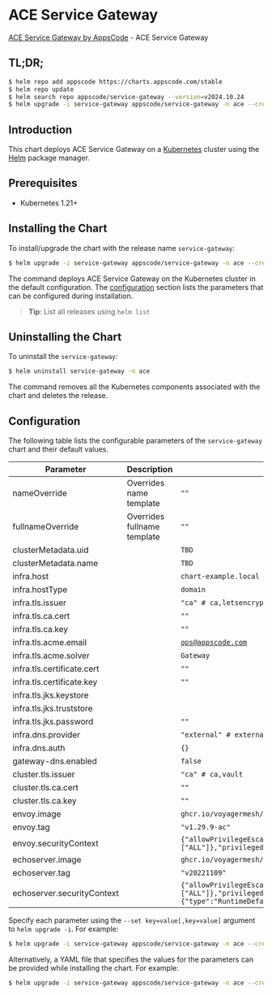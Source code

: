 # ACE Service Gateway

[ACE Service Gateway by AppsCode](https://github.com/appscode-cloud) - ACE Service Gateway

## TL;DR;

```bash
$ helm repo add appscode https://charts.appscode.com/stable
$ helm repo update
$ helm search repo appscode/service-gateway --version=v2024.10.24
$ helm upgrade -i service-gateway appscode/service-gateway -n ace --create-namespace --version=v2024.10.24
```

## Introduction

This chart deploys ACE Service Gateway on a [Kubernetes](http://kubernetes.io) cluster using the [Helm](https://helm.sh) package manager.

## Prerequisites

- Kubernetes 1.21+

## Installing the Chart

To install/upgrade the chart with the release name `service-gateway`:

```bash
$ helm upgrade -i service-gateway appscode/service-gateway -n ace --create-namespace --version=v2024.10.24
```

The command deploys ACE Service Gateway on the Kubernetes cluster in the default configuration. The [configuration](#configuration) section lists the parameters that can be configured during installation.

> **Tip**: List all releases using `helm list`

## Uninstalling the Chart

To uninstall the `service-gateway`:

```bash
$ helm uninstall service-gateway -n ace
```

The command removes all the Kubernetes components associated with the chart and deletes the release.

## Configuration

The following table lists the configurable parameters of the `service-gateway` chart and their default values.

|         Parameter          |         Description         |                                                                                                      Default                                                                                                      |
|----------------------------|-----------------------------|-------------------------------------------------------------------------------------------------------------------------------------------------------------------------------------------------------------------|
| nameOverride               | Overrides name template     | <code>""</code>                                                                                                                                                                                                   |
| fullnameOverride           | Overrides fullname template | <code>""</code>                                                                                                                                                                                                   |
| clusterMetadata.uid        |                             | <code>TBD</code>                                                                                                                                                                                                  |
| clusterMetadata.name       |                             | <code>TBD</code>                                                                                                                                                                                                  |
| infra.host                 |                             | <code>chart-example.local</code>                                                                                                                                                                                  |
| infra.hostType             |                             | <code>domain</code>                                                                                                                                                                                               |
| infra.tls.issuer           |                             | <code>"ca" # ca,letsencrypt,letsencrypt-staging,external</code>                                                                                                                                                   |
| infra.tls.ca.cert          |                             | <code>""</code>                                                                                                                                                                                                   |
| infra.tls.ca.key           |                             | <code>""</code>                                                                                                                                                                                                   |
| infra.tls.acme.email       |                             | <code>ops@appscode.com</code>                                                                                                                                                                                     |
| infra.tls.acme.solver      |                             | <code>Gateway</code>                                                                                                                                                                                              |
| infra.tls.certificate.cert |                             | <code>""</code>                                                                                                                                                                                                   |
| infra.tls.certificate.key  |                             | <code>""</code>                                                                                                                                                                                                   |
| infra.tls.jks.keystore     |                             | <code></code>                                                                                                                                                                                                     |
| infra.tls.jks.truststore   |                             | <code></code>                                                                                                                                                                                                     |
| infra.tls.jks.password     |                             | <code>""</code>                                                                                                                                                                                                   |
| infra.dns.provider         |                             | <code>"external" # external,cloudflare,route53,cloudDNS</code>                                                                                                                                                    |
| infra.dns.auth             |                             | <code>{}</code>                                                                                                                                                                                                   |
| gateway-dns.enabled        |                             | <code>false</code>                                                                                                                                                                                                |
| cluster.tls.issuer         |                             | <code>"ca" # ca,vault</code>                                                                                                                                                                                      |
| cluster.tls.ca.cert        |                             | <code>""</code>                                                                                                                                                                                                   |
| cluster.tls.ca.key         |                             | <code>""</code>                                                                                                                                                                                                   |
| envoy.image                |                             | <code>ghcr.io/voyagermesh/envoy</code>                                                                                                                                                                            |
| envoy.tag                  |                             | <code>"v1.29.9-ac"</code>                                                                                                                                                                                         |
| envoy.securityContext      |                             | <code>{"allowPrivilegeEscalation":false,"capabilities":{"drop":["ALL"]},"privileged":false,"runAsNonRoot":true,"runAsUser":65534,"seccompProfile":{"type":"RuntimeDefault"}}</code>                               |
| echoserver.image           |                             | <code>ghcr.io/voyagermesh/echoserver</code>                                                                                                                                                                       |
| echoserver.tag             |                             | <code>"v20221109"</code>                                                                                                                                                                                          |
| echoserver.securityContext |                             | <code>{"allowPrivilegeEscalation":false,"capabilities":{"drop":["ALL"]},"privileged":false,"readOnlyRootFilesystem":true,"runAsNonRoot":true,"runAsUser":65534,"seccompProfile":{"type":"RuntimeDefault"}}</code> |


Specify each parameter using the `--set key=value[,key=value]` argument to `helm upgrade -i`. For example:

```bash
$ helm upgrade -i service-gateway appscode/service-gateway -n ace --create-namespace --version=v2024.10.24 --set clusterMetadata.uid=TBD
```

Alternatively, a YAML file that specifies the values for the parameters can be provided while
installing the chart. For example:

```bash
$ helm upgrade -i service-gateway appscode/service-gateway -n ace --create-namespace --version=v2024.10.24 --values values.yaml
```
